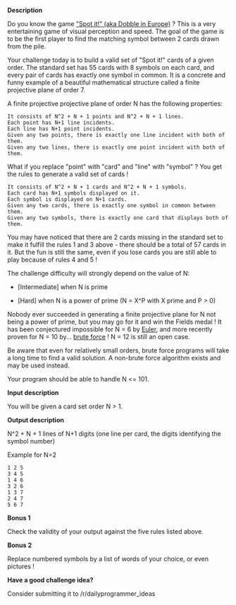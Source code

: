 **Description**

Do you know the game ["Spot it!" (aka Dobble in Europe)](https://boardgamegeek.com/boardgame/63268/spot-it) ? This is a very entertaining game of visual perception and speed. The goal of the game is to be the first player to find the matching symbol between 2 cards drawn from the pile.

Your challenge today is to build a valid set of "Spot it!" cards of a given order. The standard set has 55 cards with 8 symbols on each card, and every pair of cards has exactly one symbol in common. It is a concrete and funny example of a beautiful mathematical structure called a finite projective plane of order 7.

A finite projective projective plane of order N has the following properties:

    It consists of N^2 + N + 1 points and N^2 + N + 1 lines.
    Each point has N+1 line incidents.
    Each line has N+1 point incidents.
    Given any two points, there is exactly one line incident with both of them.
    Given any two lines, there is exactly one point incident with both of them.

What if you replace "point" with "card" and "line" with "symbol" ? You get the rules to generate a valid set of cards !

    It consists of N^2 + N + 1 cards and N^2 + N + 1 symbols.
    Each card has N+1 symbols displayed on it.
    Each symbol is displayed on N+1 cards.
    Given any two cards, there is exactly one symbol in common between them.
    Given any two symbols, there is exactly one card that displays both of them.

You may have noticed that there are 2 cards missing in the standard set to make it fulfill the rules 1 and 3 above - there should be a total of 57 cards in it. But the fun is still the same, even if you lose cards you are still able to play because of rules 4 and 5 !

The challenge difficulty will strongly depend on the value of N:

- [Intermediate] when N is prime

- [Hard] when N is a power of prime (N = X^P with X prime and P &gt; 0)

Nobody ever succeeded in generating a finite projective plane for N not being a power of prime, but you may go for it and win the Fields medal ! It has been conjectured impossible for N = 6 by [Euler](https://en.wikipedia.org/wiki/Thirty-six_officers_problem), and more recently proven for N = 10 by... [brute force](https://www.maa.org/sites/default/files/pdf/upload_library/22/Ford/Lam305-318.pdf) ! N = 12 is still an open case.

Be aware that even for relatively small orders, brute force programs will take a long time to find a valid solution. A non-brute force algorithm exists and may be used instead.

Your program should be able to handle N &lt;= 101.


**Input description**

You will be given a card set order N &gt; 1.


**Output description**

N^2 + N + 1 lines of N+1 digits (one line per card, the digits identifying the symbol number)

Example for N=2

    1 2 5
    3 4 5
    1 4 6
    3 2 6
    1 3 7
    2 4 7
    5 6 7


**Bonus 1**

Check the validity of your output against the five rules listed above.


**Bonus 2**

Replace numbered symbols by a list of words of your choice, or even pictures !


**Have a good challenge idea?**

Consider submitting it to /r/dailyprogrammer_ideas
